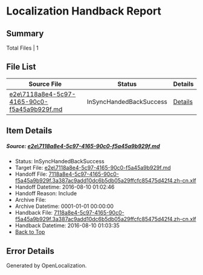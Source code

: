 # <a name='report-top'></a> Localization Handback Report

## Summary
 Total Files | 1

## File List
 Source File | Status | Details 
 ----------- | ------ | ------- 
 [e2e\7118a8e4-5c97-4165-90c0-f5a45a9b929f.md](https://github.com/OpenLocalizationTestOrg/oltest/blob/0fa78e2d5cffc1cd1e1b6cacea387fab8cedd971/e2e/7118a8e4-5c97-4165-90c0-f5a45a9b929f.md) | InSyncHandedBackSuccess | [Details](#2c7f5250816792923c3a8a7d464b9604152383673)

## Item Details
##### <a name='2c7f5250816792923c3a8a7d464b9604152383673'></a> Source: [e2e\7118a8e4-5c97-4165-90c0-f5a45a9b929f.md](https://github.com/OpenLocalizationTestOrg/oltest/blob/0fa78e2d5cffc1cd1e1b6cacea387fab8cedd971/e2e/7118a8e4-5c97-4165-90c0-f5a45a9b929f.md)
* Status: InSyncHandedBackSuccess
* Target File: [e2e\7118a8e4-5c97-4165-90c0-f5a45a9b929f.md](https://github.com/OpenLocalizationTestOrg/ol-test-zhcn/blob/cb3eb36ece48d6101b6a7d34a7947e0fda25a789/e2e/7118a8e4-5c97-4165-90c0-f5a45a9b929f.md)
* Handoff File: [7118a8e4-5c97-4165-90c0-f5a45a9b929f.3a387ac9add10dc6b5db05a29ffcfc85475d42f4.zh-cn.xlf](https://github.com/OpenLocalizationTestOrg/olhandoff-e2e/blob/2f83bdf626f3a57607c0c957fde3f012bb0aec57/ol-handoff/OpenLocalizationTestOrg/ol-test-zhcn/ci/ht/7118a8e4-5c97-4165-90c0-f5a45a9b929f.3a387ac9add10dc6b5db05a29ffcfc85475d42f4.zh-cn.xlf)
* Handoff Datetime: 2016-08-10 01:02:46
* Handoff Reason: Include
* Archive File: 
* Archive Datetime: 0001-01-01 00:00:00
* Handback File: [7118a8e4-5c97-4165-90c0-f5a45a9b929f.3a387ac9add10dc6b5db05a29ffcfc85475d42f4.zh-cn.xlf](https://github.com/OpenLocalizationTestOrg/olhandback-e2e/blob/b93daa71b33f18ca1e1e471bf8a26bb8abc89503/ol-handback/OpenLocalizationTestOrg/ol-test-zhcn/ci/ht/7118a8e4-5c97-4165-90c0-f5a45a9b929f.3a387ac9add10dc6b5db05a29ffcfc85475d42f4.zh-cn.xlf)
* Handback Datetime: 2016-08-10 01:03:35
* [Back to Top](#report-top)


## Error Details

Generated by OpenLocalization.
